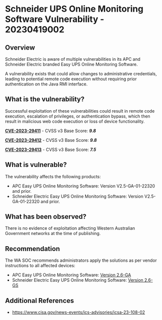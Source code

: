 # Schneider UPS Online Monitoring Software Vulnerability - 20230419002

## Overview

Schneider Electric is aware of multiple vulnerabilities in its APC and Schneider Electric branded
Easy UPS Online Monitoring Software.

A vulnerability exists that could allow changes to administrative credentials, leading to potential remote code execution without requiring prior authentication on the Java RMI interface.

## What is the vulnerability?

Successful exploitation of these vulnerabilities could result in remote code execution, escalation of privileges, or authentication bypass, which then result in malicious web code execution or loss of device functionality.

[**CVE-2023-29411**](http://web.nvd.nist.gov/view/vuln/detail?vulnId=CVE-2023-29411) - CVSS v3 Base Score: ***9.8***

[**CVE-2023-29412**](http://web.nvd.nist.gov/view/vuln/detail?vulnId=CVE-2023-29412) - CVSS v3 Base Score: ***9.8***

[**CVE-2023-29413**](http://web.nvd.nist.gov/view/vuln/detail?vulnId=CVE-2023-29413) - CVSS v3 Base Score: ***7.5***

## What is vulnerable?

The vulnerability affects the following products:

- APC Easy UPS Online Monitoring Software: Version V2.5-GA-01-22320 and prior.
- Schneider Electric Easy UPS Online Monitoring Software: Version V2.5-GA-01-22320 and prior.

## What has been observed?

There is no evidence of exploitation affecting Western Australian Government networks at the time of publishing.

## Recommendation

The WA SOC recommends administrators apply the solutions as per vendor instructions to all affected devices:

- APC Easy UPS Online Monitoring Software: [Version 2.6-GA](https://download.schneider-electric.com/files?p_enDocType=Software+-+Release&p_Doc_Ref=APC_install_APC_UPS_windows)
- Schneider Electric Easy UPS Online Monitoring Software: [Version 2.6-GS](https://download.schneider-electric.com/files?p_enDocType=Software+-+Release&p_Doc_Ref=Install_Schneider_UPS_windows)

## Additional References

- <https://www.cisa.gov/news-events/ics-advisories/icsa-23-108-02>
